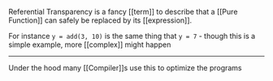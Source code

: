 Referential Transparency is a fancy [[term]] to describe that a [[Pure Function]] can safely be replaced by its [[expression]]. 

For instance `y = add(3, 10)` is the same thing that `y = 7` - though this is a simple example, more [[complex]] might happen

---

Under the hood many [[Compiler]]s use this to optimize the programs
